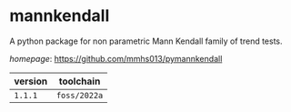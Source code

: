 # mannkendall

A python package for non parametric Mann Kendall family of trend tests.

*homepage*: <https://github.com/mmhs013/pymannkendall>

version | toolchain
--------|----------
``1.1.1`` | ``foss/2022a``

